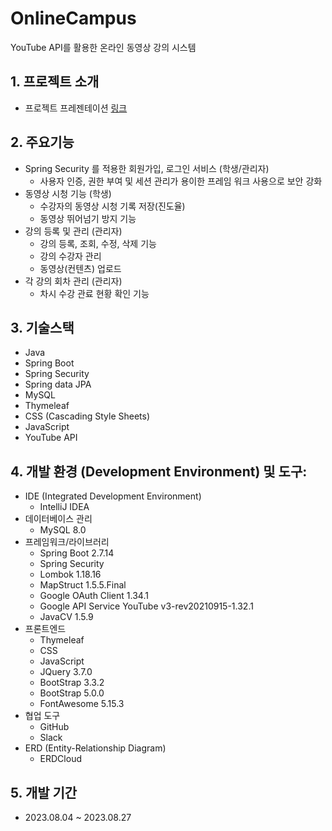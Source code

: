 OnlineCampus
===
YouTube API를 활용한 온라인 동영상 강의 시스템

## 1. 프로젝트 소개
* 프로젝트 프레젠테이션 [링크](https://docs.google.com/presentation/d/e/2PACX-1vRC0COtKWII94EUQbFngsVr7f3nltSvVCE0FW3R9x8K9ZqKFhODblL0EDXUyeB2Dw/pub?start=false&loop=false&delayms=3000)

## 2. 주요기능
* Spring Security 를 적용한 회원가입, 로그인 서비스 (학생/관리자)
  * 사용자 인증, 권한 부여 및 세션 관리가 용이한 프레임 워크 사용으로 보안 강화
* 동영상 시청 기능 (학생)
  * 수강자의 동영상 시청 기록 저장(진도율)
  * 동영상 뛰어넘기 방지 기능
* 강의 등록 및 관리 (관리자)
  * 강의 등록, 조회, 수정, 삭제 기능
  * 강의 수강자 관리
  * 동영상(컨텐츠) 업로드
* 각 강의 회차 관리 (관리자)
  * 차시 수강 관료 현황 확인 기능

## 3. 기술스택
* Java
* Spring Boot
* Spring Security
* Spring data JPA
* MySQL
* Thymeleaf
* CSS (Cascading Style Sheets)
* JavaScript
* YouTube API

## 4. 개발 환경 (Development Environment) 및 도구:
* IDE (Integrated Development Environment)
  * IntelliJ IDEA
* 데이터베이스 관리
  * MySQL 8.0
* 프레임워크/라이브러리
  * Spring Boot 2.7.14
  * Spring Security
  * Lombok 1.18.16
  * MapStruct 1.5.5.Final
  * Google OAuth Client 1.34.1
  * Google API Service YouTube v3-rev20210915-1.32.1
  * JavaCV 1.5.9
* 프론트엔드
  * Thymeleaf
  * CSS
  * JavaScript
  * JQuery 3.7.0
  * BootStrap 3.3.2
  * BootStrap 5.0.0
  * FontAwesome 5.15.3
* 협업 도구
  * GitHub
  * Slack
* ERD (Entity-Relationship Diagram)
  * ERDCloud

## 5. 개발 기간
* 2023.08.04 ~ 2023.08.27
